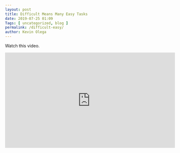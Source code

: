 ```yaml
--- 
layout: post 
title: Difficult Means Many Easy Tasks
date: 2019-07-25 01:09
Tags: [ uncategorized, blog ]
permalink: /difficult-easy/ 
author: Kevin Olega 
--- 
```

Watch this video.

<iframe width="560" height="315" src="https://www.youtube.com/embed/XVIwjBexSGI" frameborder="0" allow="accelerometer; autoplay; encrypted-media; gyroscope; picture-in-picture" allowfullscreen></iframe>